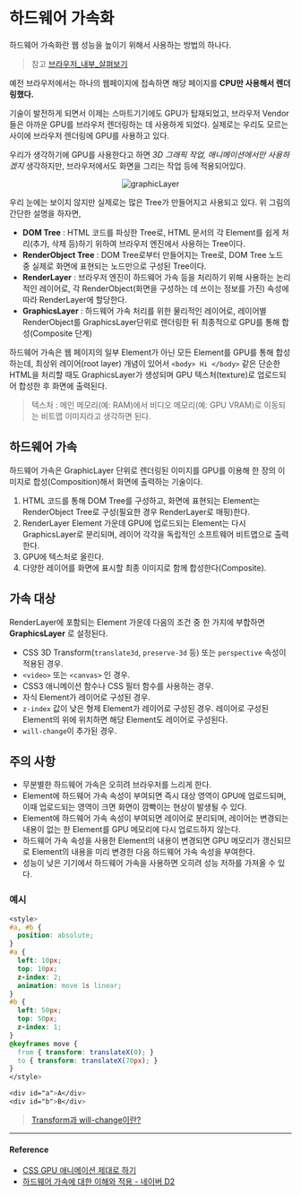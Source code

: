 # 하드웨어 가속화

하드웨어 가속화란 웹 성능을 높이기 위해서 사용하는 방법의 하나다.

> 참고 [브라우저_내부_살펴보기](/Browser/브라우저_내부_살펴보기.md)

예전 브라우저에서는 하나의 웹페이지에 접속하면 해당 페이지를 **CPU만 사용해서 렌더링했다.**

기술이 발전하게 되면서 이제는 스마트기기에도 GPU가 탑재되었고, 브라우저 Vendor들은 아까운 GPU를 브라우저 렌더링하는 데 사용하게 되었다. 실제로는 우리도 모르는 사이에 브라우저 렌더링에 GPU를 사용하고 있다.

우리가 생각하기에 GPU를 사용한다고 하면 *3D 그래픽 작업, 애니메이션에서만 사용하겠지* 생각하지만, 브라우저에서도 화면을 그리는 작업 등에 적용되어있다.

<p align="center">
  <img src="https://user-images.githubusercontent.com/24274424/58107648-3701a680-7c25-11e9-9a66-6c05ab4cd669.png" alt="graphicLayer">
</p>

우리 눈에는 보이지 않지만 실제로는 많은 Tree가 만들어지고 사용되고 있다.
위 그림의 간단한 설명을 하자면,

- **DOM Tree** : HTML 코드를 파싱한 Tree로, HTML 문서의 각 Element를 쉽게 처리(추가, 삭제 등)하기 위하여 브라우저 엔진에서 사용하는 Tree이다.
- **RenderObject Tree** : DOM Tree로부터 만들어지는 Tree로, DOM Tree 노드 중 실제로 화면에 표현되는 노드만으로 구성된 Tree이다.
- **RenderLayer** : 브라우저 엔진이 하드웨어 가속 등을 처리하기 위해 사용하는 논리적인 레이어로, 각 RenderObject(화면을 구성하는 데 쓰이는 정보를 가진) 속성에 따라 RenderLayer에 할당한다.
- **GraphicsLayer** : 하드웨어 가속 처리를 위한 물리적인 레이어로, 레이어별 RenderObject를 GraphicsLayer단위로 렌더링한 뒤 최종적으로 GPU를 통해 합성(Composite 단계)

하드웨어 가속은 웹 페이지의 일부 Element가 아닌 모든 Element를 GPU를 통해 합성하는데, 최상위 레이어(root layer) 개념이 있어서 `<body> Hi </body>` 같은 단순한 HTML을 처리할 때도 GraphicsLayer가 생성되며 GPU 텍스처(texture)로 업로드되어 합성한 후 화면에 출력된다.

> 텍스처 : 메인 메모리(예: RAM)에서 비디오 메모리(예: GPU VRAM)로 이동되는 비트맵 이미지라고 생각하면 된다.

## 하드웨어 가속

하드웨어 가속은 GraphicLayer 단위로 렌더링된 이미지를 GPU를 이용해 한 장의 이미지로 합성(Composition)해서 화면에 출력하는 기술이다.

1. HTML 코드를 통해 DOM Tree를 구성하고, 화면에 표현되는 Element는 RenderObject Tree로 구성(필요한 경우 RenderLayer로 매핑)한다.
2. RenderLayer Element 가운데 GPU에 업로드되는 Element는 다시 GraphicsLayer로 분리되며, 레이어 각각을 독립적인 소프트웨어 비트맵으로 출력한다.
3. GPU에 텍스처로 올린다.
4. 다양한 레이어를 화면에 표시할 최종 이미지로 함께 합성한다(Composite).

## 가속 대상

RenderLayer에 포함되는 Element 가운데 다음의 조건 중 한 가지에 부합하면 **GraphicsLayer** 로 설정된다.

- CSS 3D Transform(`translate3d`, `preserve-3d` 등) 또는 `perspective` 속성이 적용된 경우.
- `<video>` 또는 `<canvas>` 인 경우.
- CSS3 애니메이션 함수나 CSS 필터 함수를 사용하는 경우.
- 자식 Element가 레이어로 구성된 경우.
- `z-index` 값이 낮은 형제 Element가 레이어로 구성된 경우. 레이어로 구성된 Element의 위에 위치하면 해당 Element도 레이어로 구성된다.
- `will-change`이 추가된 경우.

## 주의 사항

- 무분별한 하드웨어 가속은 오히려 브라우저를 느리게 한다.
- Element에 하드웨어 가속 속성이 부여되면 즉시 대상 영역이 GPU에 업로드되며, 이때 업로드되는 영역이 크면 화면이 깜빡이는 현상이 발생될 수 있다.
- Element에 하드웨어 가속 속성이 부여되면 레이어로 분리되며, 레이어는 변경되는 내용이 없는 한 Element를 GPU 메모리에 다시 업로드하지 않는다.
- 하드웨어 가속 속성을 사용한 Element의 내용이 변경되면 GPU 메모리가 갱신되므로 Element의 내용을 미리 변경한 다음 하드웨어 가속 속성을 부여한다.
- 성능이 낮은 기기에서 하드웨어 가속을 사용하면 오히려 성능 저하를 가져올 수 있다.

### 예시

```css
<style>
#a, #b {
  position: absolute;
}
#a {
  left: 10px;
  top: 10px;
  z-index: 2;
  animation: move 1s linear;
}
#b {
  left: 50px;
  top: 50px;
  z-index: 1;
}
@keyframes move {
  from { transform: translateX(0); }
  to { transform: translateX(70px); }
}
</style>

<div id="a">A</div>
<div id="b">B</div>
```

> [Transform과 will-change이란?](https://github.com/SeonHyungJo/CSS/tree/master/CSS_Tranform%26will-change)

---

#### Reference

- [CSS GPU 애니메이션 제대로 하기](http://wit.nts-corp.com/2017/08/31/4861)
- [하드웨어 가속에 대한 이해와 적용 - 네이버 D2](https://d2.naver.com/helloworld/2061385)